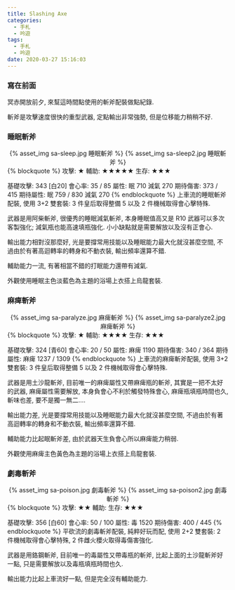 ```yaml
---
title: Slashing Axe
categories:
  - 手札
  - 吟遊
tags:
  - 手札
  - 吟遊
date: 2020-03-27 15:16:03
---
```

### 寫在前面

冥赤開放前夕, 來幫這時間點使用的斬斧配裝做點紀錄.

斬斧是攻擊速度很快的重型武器, 定點輸出非常強勢, 但是位移能力稍稍不好.

### 睡眠斬斧
<center>{% asset_img sa-sleep.jpg 睡眠斬斧 %} {% asset_img sa-sleep2.jpg 睡眠斬斧 %}</center>
{% blockquote %}
攻擊: ★
輔助: ★★★★★
生存: ★★★

基礎攻擊: 343 [白20]
會心率: 35 / 85
屬性: 眠 710 減氣 270
期待傷害: 373 / 415
期待屬性: 眠 759 / 830 減氣 270
{% endblockquote %}
上車流的睡眠斬斧配裝, 使用 3+2 雙套裝: 3 件皇后取得整備 5 以及 2 件機械取得會心擊特殊.

武器是用阿柴斬斧, 很優秀的睡眠減氣斬斧, 本身睡眠值高又是 R10 武器可以多次客製強化; 減氣瓶也能高速填瓶強化. 小小缺點就是需要解放以及沒有正會心.

輸出能力相對沒那麼好, 光是要撐常用技能以及睡眠能力最大化就沒甚麼空間, 不過由於有著高迴轉率的轉身和不動衣裝, 輸出頻率還算不錯.

輔助能力一流, 有著相當不錯的打眠能力還帶有減氣.

外觀使用睡眠主色淡藍色為主題的浴場上衣搭上烏龍套裝.

### 麻痺斬斧
<center>{% asset_img sa-paralyze.jpg 麻痺斬斧 %} {% asset_img sa-paralyze2.jpg 麻痺斬斧 %}</center>
{% blockquote %}
攻擊: ★
輔助: ★★★★
生存: ★★★

基礎攻擊: 324 [青60]
會心率: 20 / 50
屬性: 麻痺 1190
期待傷害: 340 / 364
期待屬性: 麻痺 1237 / 1309
{% endblockquote %}
上車流的麻痺斬斧配裝, 使用 3+2 雙套裝: 3 件皇后取得整備 5 以及 2 件機械取得會心擊特殊.

武器是用土沙龍斬斧, 目前唯一的麻痺屬性又帶麻痺瓶的斬斧, 其實是一把不太好的武器, 麻痺屬性需要解放, 本身負會心不利於觸發特殊會心, 麻痺瓶填瓶時間也久, 斬味也差, 要不是獨一無二....

輸出能力差, 光是要撐常用技能以及睡眠能力最大化就沒甚麼空間, 不過由於有著高迴轉率的轉身和不動衣裝, 輸出頻率還算不錯.

輔助能力比起眠斬斧差, 由於武器天生負會心所以麻痺能力稍弱.

外觀使用麻痺主色黃色為主題的浴場上衣搭上烏龍套裝.

### 劇毒斬斧
<center>{% asset_img sa-poison.jpg 劇毒斬斧 %} {% asset_img sa-poison2.jpg 劇毒斬斧 %}</center>
{% blockquote %}
攻擊: ★★
輔助:
生存: ★★★

基礎攻擊: 356 [白60]
會心率: 50 / 100
屬性: 毒 1520
期待傷害: 400 / 445
{% endblockquote %}
平砍流的劇毒斬斧配裝, 純粹好玩而配, 使用 2+2 雙套裝: 2 件機械取得會心擊特殊, 2 件雌火櫻火取得毒傷害強化.

武器是用鉻鋼斬斧, 目前唯一的毒屬性又帶毒瓶的斬斧, 比起上面的土沙龍斬斧好一點, 只是需要解放以及毒瓶填瓶時間也久.

輸出能力比起上車流好一點, 但是完全沒有輔助能力.
